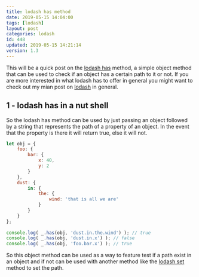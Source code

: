 ```yaml
---
title: lodash has method
date: 2019-05-15 14:04:00
tags: [lodash]
layout: post
categories: lodash
id: 448
updated: 2019-05-15 14:21:14
version: 1.3
---
```


This will be a quick post on the [lodash has](https://lodash.com/docs/4.17.11#has) method, a simple object method that can be used to check if an object has a certain path to it or not. If you are more interested in what lodash has to offer in general you might want to check out my mian post on [lodash](/2019/02/15/lodash/) in general.

<!-- more -->

## 1 - lodash has in a nut shell

So the lodash has method can be used by just passing an object followed by a string that represents the path of a property of an object. In the event that the property is there it will return true, else it will not.

```js
let obj = {
    foo: {
        bar: {
            x: 40,
            y: 2
        }
    },
    dust: {
        in: {
            the: {
                wind: 'that is all we are'
            }
        }
    }
};
 
console.log( _.has(obj, 'dust.in.the.wind') ); // true
console.log( _.has(obj, 'dust.in.x') ); // false
console.log( _.has(obj, 'foo.bar.x') ); // true
```

So this object method can be used as a way to feature test if a path exist in an object and if not can be used with another method like the [lodash set](/2018/12/04/lodash_set/) method to set the path.